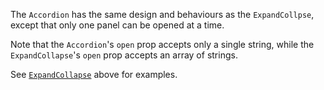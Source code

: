 The `Accordion` has the same design and behaviours as the `ExpandCollpse`, except that only one panel can be opened at
a time.

Note that the `Accordion`'s `open` prop accepts only a single string, while the `ExpandCollapse`'s `open` prop accepts an
array of strings.

See [`ExpandCollapse`](#expandcollapse) above for examples.
